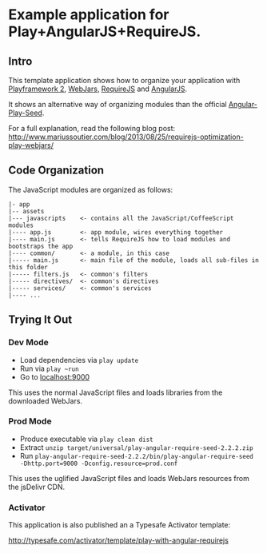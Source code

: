 # Example application for Play+AngularJS+RequireJS.

## Intro

This template application shows how to organize your application with
[Playframework 2](http://www.playframework.com), [WebJars](http://www.webjars.org),
[RequireJS](http://www.requirejs.org) and [AngularJS](http://www.angularjs.org).

It shows an alternative way of organizing modules than the official
[Angular-Play-Seed](https://github.com/typesafehub/angular-seed-play).

For a full explanation, read the following blog post:
http://www.mariussoutier.com/blog/2013/08/25/requirejs-optimization-play-webjars/


## Code Organization

The JavaScript modules are organized as follows:

    |- app
    |-- assets
    |--- javascripts    <- contains all the JavaScript/CoffeeScript modules
    |---- app.js        <- app module, wires everything together
    |---- main.js       <- tells RequireJS how to load modules and bootstraps the app
    |---- common/       <- a module, in this case
    |----- main.js      <- main file of the module, loads all sub-files in this folder
    |----- filters.js   <- common's filters
    |----- directives/  <- common's directives
    |----- services/    <- common's services
    |---- ...


## Trying It Out

### Dev Mode

* Load dependencies via `play update`
* Run via `play ~run`
* Go to [localhost:9000](http://localhost:9000)

This uses the normal JavaScript files and loads libraries from the downloaded WebJars.

### Prod Mode

* Produce executable via `play clean dist`
* Extract `unzip target/universal/play-angular-require-seed-2.2.2.zip`
* Run `play-angular-require-seed-2.2.2/bin/play-angular-require-seed -Dhttp.port=9000 -Dconfig.resource=prod.conf`

This uses the uglified JavaScript files and loads WebJars resources from the jsDelivr CDN.

### Activator

This application is also published an a Typesafe Activator template:

http://typesafe.com/activator/template/play-with-angular-requirejs
